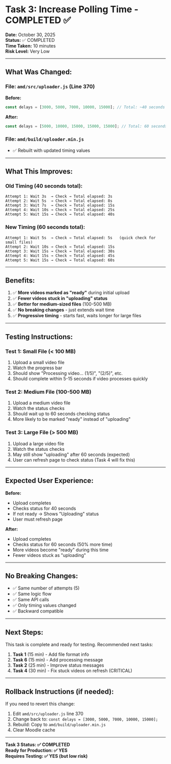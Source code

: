 # Task 3: Increase Polling Time - COMPLETED ✅

**Date:** October 30, 2025  
**Status:** ✅ COMPLETED  
**Time Taken:** 10 minutes  
**Risk Level:** Very Low  

---

## What Was Changed:

### File: `amd/src/uploader.js` (Line 370)

**Before:**
```javascript
const delays = [3000, 5000, 7000, 10000, 15000]; // Total: ~40 seconds
```

**After:**
```javascript
const delays = [5000, 10000, 15000, 15000, 15000]; // Total: 60 seconds
```

### File: `amd/build/uploader.min.js`
- ✅ Rebuilt with updated timing values

---

## What This Improves:

### Old Timing (40 seconds total):
```
Attempt 1: Wait 3s  → Check → Total elapsed: 3s
Attempt 2: Wait 5s  → Check → Total elapsed: 8s
Attempt 3: Wait 7s  → Check → Total elapsed: 15s
Attempt 4: Wait 10s → Check → Total elapsed: 25s
Attempt 5: Wait 15s → Check → Total elapsed: 40s
```

### New Timing (60 seconds total):
```
Attempt 1: Wait 5s  → Check → Total elapsed: 5s   (quick check for small files)
Attempt 2: Wait 10s → Check → Total elapsed: 15s
Attempt 3: Wait 15s → Check → Total elapsed: 30s
Attempt 4: Wait 15s → Check → Total elapsed: 45s
Attempt 5: Wait 15s → Check → Total elapsed: 60s
```

---

## Benefits:

1. ✅ **More videos marked as "ready"** during initial upload
2. ✅ **Fewer videos stuck in "uploading" status**
3. ✅ **Better for medium-sized files** (100-500 MB)
4. ✅ **No breaking changes** - just extends wait time
5. ✅ **Progressive timing** - starts fast, waits longer for large files

---

## Testing Instructions:

### Test 1: Small File (< 100 MB)
1. Upload a small video file
2. Watch the progress bar
3. Should show "Processing video... (1/5)", "(2/5)", etc.
4. Should complete within 5-15 seconds if video processes quickly

### Test 2: Medium File (100-500 MB)
1. Upload a medium video file
2. Watch the status checks
3. Should wait up to 60 seconds checking status
4. More likely to be marked "ready" instead of "uploading"

### Test 3: Large File (> 500 MB)
1. Upload a large video file
2. Watch the status checks
3. May still show "uploading" after 60 seconds (expected)
4. User can refresh page to check status (Task 4 will fix this)

---

## Expected User Experience:

**Before:**
- Upload completes
- Checks status for 40 seconds
- If not ready → Shows "Uploading" status
- User must refresh page

**After:**
- Upload completes
- Checks status for 60 seconds (50% more time)
- More videos become "ready" during this time
- Fewer videos stuck as "uploading"

---

## No Breaking Changes:

- ✅ Same number of attempts (5)
- ✅ Same logic flow
- ✅ Same API calls
- ✅ Only timing values changed
- ✅ Backward compatible

---

## Next Steps:

This task is complete and ready for testing. Recommended next tasks:

1. **Task 1** (15 min) - Add file format info
2. **Task 6** (15 min) - Add processing message
3. **Task 2** (25 min) - Improve status messages
4. **Task 4** (30 min) - Fix stuck videos on refresh (CRITICAL)

---

## Rollback Instructions (if needed):

If you need to revert this change:

1. Edit `amd/src/uploader.js` line 370
2. Change back to: `const delays = [3000, 5000, 7000, 10000, 15000];`
3. Rebuild: Copy to `amd/build/uploader.min.js`
4. Clear Moodle cache

---

**Task 3 Status: ✅ COMPLETED**  
**Ready for Production: ✅ YES**  
**Requires Testing: ✅ YES (but low risk)**
